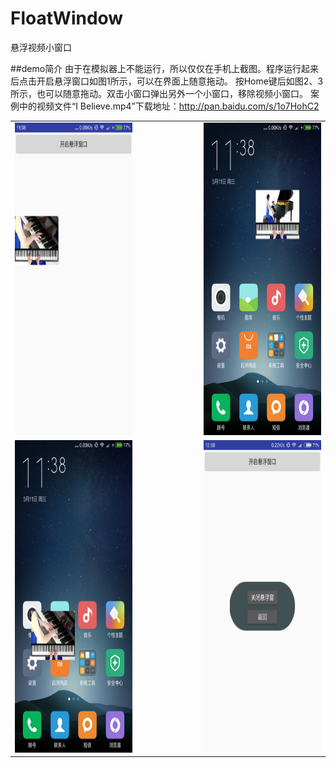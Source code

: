 # FloatWindow
悬浮视频小窗口

##demo简介
由于在模拟器上不能运行，所以仅仅在手机上截图。程序运行起来后点击开启悬浮窗口如图1所示，可以在界面上随意拖动。
按Home键后如图2、3所示，也可以随意拖动。双击小窗口弹出另外一个小窗口，移除视频小窗口。
案例中的视频文件“I Believe.mp4”下载地址：http://pan.baidu.com/s/1o7HohC2

<table border="0" align="center" cellpadding="0" cellspacing="0">
  <tr>
    <td valign="top"><img src="https://github.com/DyncKathline/FloatWindow/blob/master/screenshots/1.png" width = "300" height = "500" /></td>
    <td valign="top"><div style="margin-left:100px;"><img src="https://github.com/DyncKathline/FloatWindow/blob/master/screenshots/2.png" width = "300" height = "500" /></div></td>
  </tr>
  <tr>
    <td valign="top"><img src="https://github.com/DyncKathline/FloatWindow/blob/master/screenshots/3.png" width = "300" height = "500" /></td>
    <td valign="top"><div style="margin-left:100px;"><img src="https://github.com/DyncKathline/FloatWindow/blob/master/screenshots/4.png" width = "300" height = "500" /></div></td>
  </tr>
</table>
